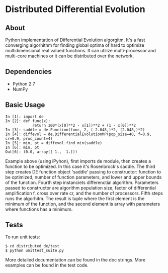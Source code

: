 # Distributed Differential Evolution

## About

Python implementation of Differential Evolution algorgitm. It's a fast converging algorhithm for finding global optima of hard to optimize multidimensional real valued functions. It can utilize multi-processor and multi-core machines or it can be distributed over the network.

## Dependencies

* Python 2.7
* NumPy

## Basic Usage

	In [1]: import de
	In [2]: def func(x):
    			return 100*(x[0]**2 - x[1])**2 + (1 - x[0])**2
	In [3]: saddle = de.Function(func, 2, (-2.048,)*2, (2.048,)*2)
	In [4]: diffevol = de.DifferentialEvolutionMP(pop_size=40, f=0.9, cr=0.9, proc_count=4)
	In [5]: min, pt = diffevol.find_min(saddle)
	In [6]: min, pt
	Out[6]: (0.0, array([ 1.,  1.]))
	
Example above (using iPyhon), first imports de module, then creates a function to be optimized. In this case it's Rosenbrock's saddle. The third step creates DE function object 'saddle' passing to constructor: function to be optimized, number of function parameters, and lower and upper bounds of the function. Fourth step instanciets differenctial algorithm. Parameters passed to constructor are algorithm population size, factor of differential amplification f, cross over rate cr, and the number of processors. Fifth steps runs the algorhitm. The result is tuple where the first element is the minimum of the function, and the second element is array with parameters where functions has a minimum.

## Tests

To run unit tests:

	$ cd distributed_de/test
	$ python unittest_suite.py 

More detailed documentation can be found in the doc strings. More examples can be found in the test code.


	



